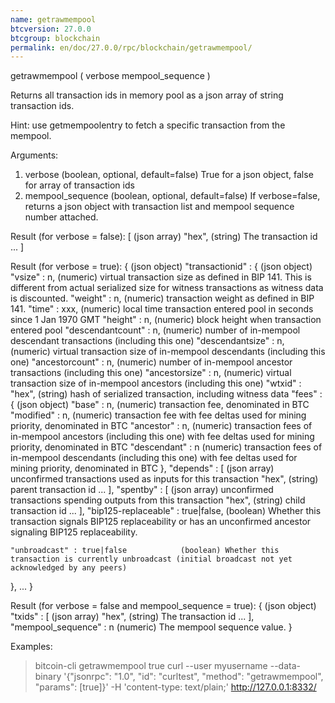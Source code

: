 ```yaml
---
name: getrawmempool
btcversion: 27.0.0
btcgroup: blockchain
permalink: en/doc/27.0.0/rpc/blockchain/getrawmempool/
---
```


getrawmempool ( verbose mempool_sequence )

Returns all transaction ids in memory pool as a json array of string transaction ids.

Hint: use getmempoolentry to fetch a specific transaction from the mempool.

Arguments:
1. verbose             (boolean, optional, default=false) True for a json object, false for array of transaction ids
2. mempool_sequence    (boolean, optional, default=false) If verbose=false, returns a json object with transaction list and mempool sequence number attached.

Result (for verbose = false):
[           (json array)
  "hex",    (string) The transaction id
  ...
]

Result (for verbose = true):
{                                         (json object)
  "transactionid" : {                     (json object)
    "vsize" : n,                          (numeric) virtual transaction size as defined in BIP 141. This is different from actual serialized size for witness transactions as witness data is discounted.
    "weight" : n,                         (numeric) transaction weight as defined in BIP 141.
    "time" : xxx,                         (numeric) local time transaction entered pool in seconds since 1 Jan 1970 GMT
    "height" : n,                         (numeric) block height when transaction entered pool
    "descendantcount" : n,                (numeric) number of in-mempool descendant transactions (including this one)
    "descendantsize" : n,                 (numeric) virtual transaction size of in-mempool descendants (including this one)
    "ancestorcount" : n,                  (numeric) number of in-mempool ancestor transactions (including this one)
    "ancestorsize" : n,                   (numeric) virtual transaction size of in-mempool ancestors (including this one)
    "wtxid" : "hex",                      (string) hash of serialized transaction, including witness data
    "fees" : {                            (json object)
      "base" : n,                         (numeric) transaction fee, denominated in BTC
      "modified" : n,                     (numeric) transaction fee with fee deltas used for mining priority, denominated in BTC
      "ancestor" : n,                     (numeric) transaction fees of in-mempool ancestors (including this one) with fee deltas used for mining priority, denominated in BTC
      "descendant" : n                    (numeric) transaction fees of in-mempool descendants (including this one) with fee deltas used for mining priority, denominated in BTC
    },
    "depends" : [                         (json array) unconfirmed transactions used as inputs for this transaction
      "hex",                              (string) parent transaction id
      ...
    ],
    "spentby" : [                         (json array) unconfirmed transactions spending outputs from this transaction
      "hex",                              (string) child transaction id
      ...
    ],
    "bip125-replaceable" : true|false,    (boolean) Whether this transaction signals BIP125 replaceability or has an unconfirmed ancestor signaling BIP125 replaceability.
                                          
    "unbroadcast" : true|false            (boolean) Whether this transaction is currently unbroadcast (initial broadcast not yet acknowledged by any peers)
  },
  ...
}

Result (for verbose = false and mempool_sequence = true):
{                            (json object)
  "txids" : [                (json array)
    "hex",                   (string) The transaction id
    ...
  ],
  "mempool_sequence" : n     (numeric) The mempool sequence value.
}

Examples:
> bitcoin-cli getrawmempool true
> curl --user myusername --data-binary '{"jsonrpc": "1.0", "id": "curltest", "method": "getrawmempool", "params": [true]}' -H 'content-type: text/plain;' http://127.0.0.1:8332/


